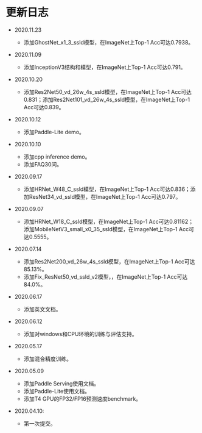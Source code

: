 # 更新日志

- 2020.11.23
    * 添加GhostNet_x1_3_ssld模型，在ImageNet上Top-1 Acc可达0.7938。

- 2020.11.09
    * 添加InceptionV3结构和模型，在ImageNet上Top-1 Acc可达0.791。
    
- 2020.10.20
    * 添加Res2Net50_vd_26w_4s_ssld模型，在ImageNet上Top-1 Acc可达0.831；添加Res2Net101_vd_26w_4s_ssld模型，在ImageNet上Top-1 Acc可达0.839。

- 2020.10.12
    * 添加Paddle-Lite demo。

- 2020.10.10
    * 添加cpp inference demo。
    * 添加FAQ30问。

- 2020.09.17
    * 添加HRNet_W48_C_ssld模型，在ImageNet上Top-1 Acc可达0.836；添加ResNet34_vd_ssld模型，在ImageNet上Top-1 Acc可达0.797。

* 2020.09.07
    * 添加HRNet_W18_C_ssld模型，在ImageNet上Top-1 Acc可达0.81162；添加MobileNetV3_small_x0_35_ssld模型，在ImageNet上Top-1 Acc可达0.5555。

* 2020.07.14
    * 添加Res2Net200_vd_26w_4s_ssld模型，在ImageNet上Top-1 Acc可达85.13%。
    * 添加Fix_ResNet50_vd_ssld_v2模型，，在ImageNet上Top-1 Acc可达84.0%。

* 2020.06.17
    * 添加英文文档。

* 2020.06.12
    * 添加对windows和CPU环境的训练与评估支持。

* 2020.05.17
    * 添加混合精度训练。

* 2020.05.09
    * 添加Paddle Serving使用文档。
    * 添加Paddle-Lite使用文档。
    * 添加T4 GPU的FP32/FP16预测速度benchmark。

* 2020.04.10:
    * 第一次提交。
